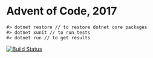 # Advent of Code, 2017

```
#> dotnet restore // to restore dotnet core packages
#> dotnet xunit // to run tests
#> dotnet run // to get results
```

[![Build Status](https://travis-ci.org/cunninghamd/advent2017.svg?branch=master)](https://travis-ci.org/cunninghamd/advent2017)